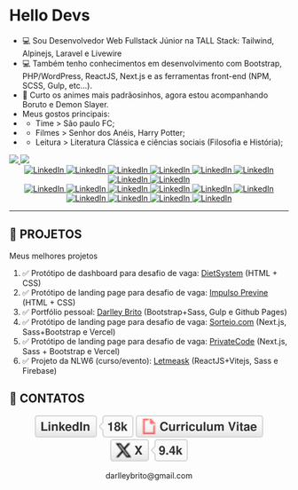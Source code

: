 # Hello Devs

- 💻 Sou Desenvolvedor Web Fullstack Júnior na TALL Stack: Tailwind, Alpinejs, Laravel e Livewire
- 💻 Também tenho conhecimentos em desenvolvimento com Bootstrap, PHP/WordPress, ReactJS, Next.js e as ferramentas front-end (NPM, SCSS, Gulp, etc...).
- 🐙 Curto os animes mais padrãosinhos, agora estou acompanhando Boruto e Demon Slayer.  
- Meus gostos principais:
- - Time > São paulo FC;
- - Filmes > Senhor dos Anéis, Harry Potter;
- - Leitura > Literatura Clássica e ciências sociais (Filosofia e História);

<div>
  <a href="https://github.com/Darlley">
    <img height="160em" src="https://github-readme-stats.vercel.app/api?username=Darlley&show_icons=true&theme=react&include_all_commits=true&count_private=true">
    <img height="160em" src="https://github-readme-stats.vercel.app/api/top-langs/?username=Darlley&layout=compact&langs_count=16&theme=react">
  </a>
<div>

<div align="center">
  <div>
    <a href="https://www.linkedin.com/in/darlley-brito-165884161/">
      <img src="https://icongr.am/devicon/html5-original.svg?size=50" alt="LinkedIn">
    </a>
    <a href="https://www.linkedin.com/in/darlley-brito-165884161/">
      <img src="https://icongr.am/devicon/css3-original.svg?size=50" alt="LinkedIn">
    </a>
    <a href="https://www.linkedin.com/in/darlley-brito-165884161/">
      <img src="https://icongr.am/devicon/javascript-original.svg?size=50" alt="LinkedIn">
    </a>
    <a href="https://www.linkedin.com/in/darlley-brito-165884161/">
      <img src="https://icongr.am/devicon/typescript-original.svg?size=50" alt="LinkedIn">
    </a>
    <a href="https://www.linkedin.com/in/darlley-brito-165884161/">
      <img src="https://icongr.am/devicon/react-original-wordmark.svg?size=50" alt="LinkedIn">
    </a>
    <a href="https://www.linkedin.com/in/darlley-brito-165884161/">
      <img src="https://icongr.am/devicon/python-original.svg?size=50" alt="LinkedIn">
    </a>
    <a href="https://www.linkedin.com/in/darlley-brito-165884161/">
      <img src="https://icongr.am/devicon/java-original.svg?size=50" alt="LinkedIn">
    </a>
    <a href="https://www.linkedin.com/in/darlley-brito-165884161/">
      <img src="https://icongr.am/devicon/php-original.svg?size=50" alt="LinkedIn">
    </a>
  </div>

  <div>
    <a href="https://www.linkedin.com/in/darlley-brito-165884161/">
      <img src="https://icongr.am/devicon/npm-original-wordmark.svg?size=50" alt="LinkedIn">
    </a>
    <a href="https://www.linkedin.com/in/darlley-brito-165884161/">
      <img src="https://icongr.am/devicon/yarn-original.svg?size=50" alt="LinkedIn">
    </a>
    <a href="https://www.linkedin.com/in/darlley-brito-165884161/">
      <img src="https://icongr.am/devicon/gulp-plain.svg?size=50&color=ff0000" alt="LinkedIn">
    </a>
    <a href="https://www.linkedin.com/in/darlley-brito-165884161/">
      <img src="https://icongr.am/devicon/webpack-original.svg?size=50" alt="LinkedIn">
    </a>
    <a href="https://www.linkedin.com/in/darlley-brito-165884161/">
      <img src="https://icongr.am/devicon/wordpress-original.svg?size=50" alt="LinkedIn">
    </a>
    <a href="https://www.linkedin.com/in/darlley-brito-165884161/">
      <img src="https://icongr.am/devicon/sass-original.svg?size=50" alt="LinkedIn">
    </a>
    <a href="https://www.linkedin.com/in/darlley-brito-165884161/">
      <img src="https://icongr.am/devicon/git-original.svg?size=50" alt="LinkedIn">
    </a>
    <a href="https://www.linkedin.com/in/darlley-brito-165884161/">
      <img src="https://icongr.am/devicon/bitbucket-original-wordmark.svg?size=50" alt="LinkedIn">
    </a>
    <a href="https://www.linkedin.com/in/darlley-brito-165884161/">
      <img src="https://icongr.am/devicon/babel-original.svg?size=50" alt="LinkedIn">
    </a>
    <a href="https://www.linkedin.com/in/darlley-brito-165884161/">
      <img src="https://icongr.am/devicon/bootstrap-plain.svg?size=50&color=7952b3" alt="LinkedIn">
    </a>
  </div>
</div>

---

## 🎉 PROJETOS 

Meus melhores projetos

1. ✅ Protótipo de dashboard para desafio de vaga: [DietSystem](https://darlley.github.io/Frontend/DietSystem/) (HTML + CSS)
1. ✅ Protótipo de landing page para desafio de vaga: [Impulso Previne](https://darlley.github.io/Frontend/impulso-previne/) (HTML + CSS)
1. ✅ Portfólio pessoal: [Darlley Brito](https://darlley.github.io/) (Bootstrap+Sass, Gulp e Github Pages)
1. ✅ Protótipo de landing page para desafio de vaga: [Sorteio.com](https://sorteio-woad.vercel.app/) (Next.js, Sass+Bootstrap e Vercel)
1. ✅ Protótipo de landing page para desafio de vaga: [PrivateCode](https://privatecode.vercel.app/) (Next.js, Sass + Bootstrap e Vercel)
1. ✅ Projeto da NLW6 (curso/evento): [Letmeask](https://letmeask-c49ed.web.app/) (ReactJS+Vitejs, Sass e Firebase)


## 📲 CONTATOS

<div align="center" stye="margin: 1000px">
  <p>
    <a href="https://www.linkedin.com/in/darlley-brito-165884161/"><img src="https://raw.githubusercontent.com/terrytangyuan/terrytangyuan/f0f0c230de17855182ef3bdcdbb243b6c2e7c11d/imgs/linkedin.svg" alt="LinkedIn"></a>
    <a href="https://darlley.github.io/conhecimentos.html"><img src="https://raw.githubusercontent.com/terrytangyuan/terrytangyuan/f0f0c230de17855182ef3bdcdbb243b6c2e7c11d/imgs/cv.svg" alt="Curriculum Vitae"></a>
    <a href="https://twitter.com/darlley_brito"><img src="https://raw.githubusercontent.com/terrytangyuan/terrytangyuan/f0f0c230de17855182ef3bdcdbb243b6c2e7c11d/imgs/twitter.svg" alt="Twitter"></a>
  </p>
  <p>
    darlleybrito@gmail.com
  </p>
</div>
